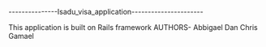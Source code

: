 ---------------Isadu_visa_application----------------------

This application is built on Rails framework
  AUTHORS- Abbigael
           Dan
           Chris
           Gamael
        
